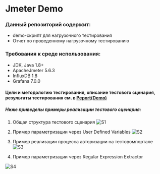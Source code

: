 # Jmeter Demo
### Данный репозиторий содержит: 
- demo-скрипт для нагрузочного тестирования
- Отчет по проведенному нагрузочному тестированию

  
### Требования к среде использования:
- JDK, Java 1.8+
- ApacheJmeter 5.6.3
- InfluxDB 1.8
- Grafana 7.0.0


#### Цели и методологию тестирования, описание тестового сценария, результаты тестирования см. в [Peport(Demo)](https://github.com/AliaksandrPatapenka/JmeterDemo/blob/main/Peport(Demo)%20.docx)


##### Ниже приведепы примеры реализации тестового сценария:
1. Общая структура тестового сценария
![S1](https://github.com/user-attachments/assets/c4e8fe2d-51fa-4cdd-8ec8-72c8a5f321c8)


2. Пример параметризации через User Defined Variables
![S2](https://github.com/user-attachments/assets/a1303c6d-9a44-4b28-ba2d-3b91436409ca)


4. Пример реализации процесса авторизации на  тестовомпортале
![S3](https://github.com/user-attachments/assets/6004fa55-42e1-4f8a-bc12-67eb95af717f)


5. Пример параметризации через Regular Expression Extractor

![S4](https://github.com/user-attachments/assets/f6a50414-c4d4-4ca2-a46f-e6fdeb029648)



